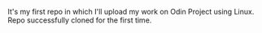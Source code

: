 It's my first repo in which I'll upload my work on Odin Project using Linux. Repo successfully cloned for the first time.